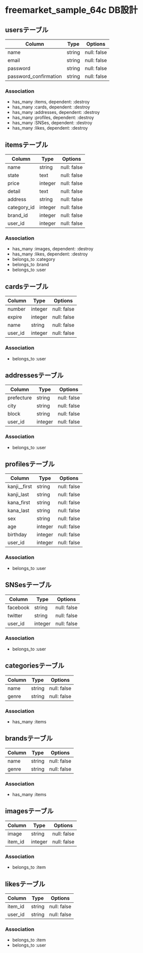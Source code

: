 # freemarket_sample_64c DB設計

## usersテーブル
|Column|Type|Options|
|------|----|-------|
|name|string|null: false|
|email|string|null: false|
|password|string|null: false|
|password_confirmation|string|null: false|
### Association
- has_many :items, dependent: :destroy
- has_many :cards, dependent: :destroy
- has_many :addresses, dependent: :destroy
- has_many :profiles, dependent: :destroy
- has_many :SNSes, dependent: :destroy
- has_many :likes, dependent: :destroy


## itemsテーブル
|Column|Type|Options|
|------|----|-------|
|name|string|null: false|
|state|text|null: false|
|price|integer|null: false|
|detail|text|null: false|
|address|string|null: false|
|category_id|integer|null: false|
|brand_id|integer|null: false|
|user_id|integer|null: false|
### Association
- has_many :images, dependent: :destroy
- has_many :likes, dependent: :destroy
- belongs_to :category
- belongs_to :brand
- belongs_to :user



## cardsテーブル
|Column|Type|Options|
|------|----|-------|
|number|integer|null: false|
|expire|integer|null: false|
|name|string|null: false|
|user_id|integer|null: false|
### Association
- belongs_to :user


## addressesテーブル
|Column|Type|Options|
|------|----|-------|
|prefecture|string|null: false|
|city|string|null: false|
|block|string|null: false|
|user_id|integer|null: false|
### Association
- belongs_to :user


## profilesテーブル
|Column|Type|Options|
|------|----|-------|
|kanji__first|string|null: false|
|kanji_last|string|null: false|
|kana_first|string|null: false|
|kana_last|string|null: false|
|sex|string|null: false|
|age|integer|null: false|
|birthday|integer|null: false|
|user_id|integer|null: false|
### Association
- belongs_to :user


## SNSesテーブル
|Column|Type|Options|
|------|----|-------|
|facebook|string|null: false|
|twitter|string|null: false|
|user_id|integer|null: false|
### Association
- belongs_to :user


## categoriesテーブル
|Column|Type|Options|
|------|----|-------|
|name|string|null: false|
|genre|string|null: false|
### Association
- has_many :items


## brandsテーブル
|Column|Type|Options|
|------|----|-------|
|name|string|null: false|
|genre|string|null: false|
### Association
- has_many :items


## imagesテーブル
|Column|Type|Options|
|------|----|-------|
|image|string|null: false|
|item_id|integer|null: false|
### Association
- belongs_to :item

## likesテーブル
|Column|Type|Options|
|------|----|-------|
|item_id|string|null: false|
|user_id|string|null: false|
### Association
- belongs_to :item
- belongs_to :user


<!-- 実装しなくていいけど一応書いておく（中間テーブル必要だから簡略してます） -->
<!-- 
## commentsテーブル
|Column|Type|Options|
|------|----|-------|
|comment|string|null: false|
### Association
- belongs_to :user
- belongs_to :item -->